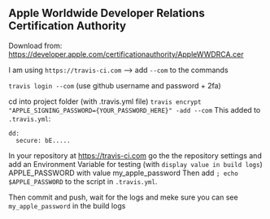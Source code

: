 ## Apple Worldwide Developer Relations Certification Authority
Download from:
https://developer.apple.com/certificationauthority/AppleWWDRCA.cer

I am using `https://travis-ci.com` --> add `--com` to the commands

`travis login --com` (use github username and password + 2fa)

cd into project folder (with .travis.yml file)
`travis encrypt "APPLE_SIGNING_PASSWORD={YOUR_PASSWORD_HERE}" -add --com`
This added to `.travis.yml`:
```
dd:
  secure: bE.....
```

In your repository at https://travis-ci.com go the the repository settings and
add an Environment Variable for testing (with `display value in build logs`)
APPLE_PASSWORD with value my_apple_password
Then add `; echo $APPLE_PASSWORD` to the script in `.travis.yml`.

Then commit and push, wait for the logs and meke sure you can see `my_apple_password` in the build logs
